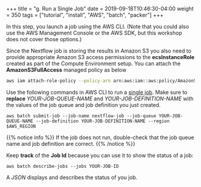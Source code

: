 +++
title = "g. Run a Single Job"
date = 2019-09-18T10:46:30-04:00
weight = 350
tags = ["tutorial", "install", "AWS", "batch", "packer"]
+++

In this step, you launch a job using the AWS CLI. (Note that you could also use the AWS Management Console or the AWS SDK, but this workshop does not cover those options.) 

Since the Nextflow job is storing the results in Amazon S3 you also need to provide appropriate Amazon S3 access permissions to the **ecsInstanceRole** created as part of the Compute Environment setup. You can attach the **AmazonS3FullAccess** managed policy as below

```bash
aws iam attach-role-policy --policy-arn arn:aws:iam::aws:policy/AmazonS3FullAccess --role-name ecsInstanceRole --region $AWS_REGION
```

Use the following commands in AWS CLI to run a [single job](https://docs.aws.amazon.com/batch/latest/userguide/submit_job.html). Make sure to **replace** *YOUR-JOB-QUEUE-NAME* and *YOUR-JOB-DEFINITION-NAME* with the values of the job queue and job definition you just created.


```
aws batch submit-job --job-name nextflow-job --job-queue YOUR-JOB-QUEUE-NAME --job-definition YOUR-JOB-DEFINITION-NAME --region $AWS_REGION
```

{{% notice info %}}
If the job does not run, double-check that the job queue name and job definition are correct.
{{% /notice %}}

Keep **track** of the **Job Id** because you can use it to show the status of a job:

```
aws batch describe-jobs --jobs YOUR-JOB-ID
```

A *JSON* displays and describes the status of you job.
